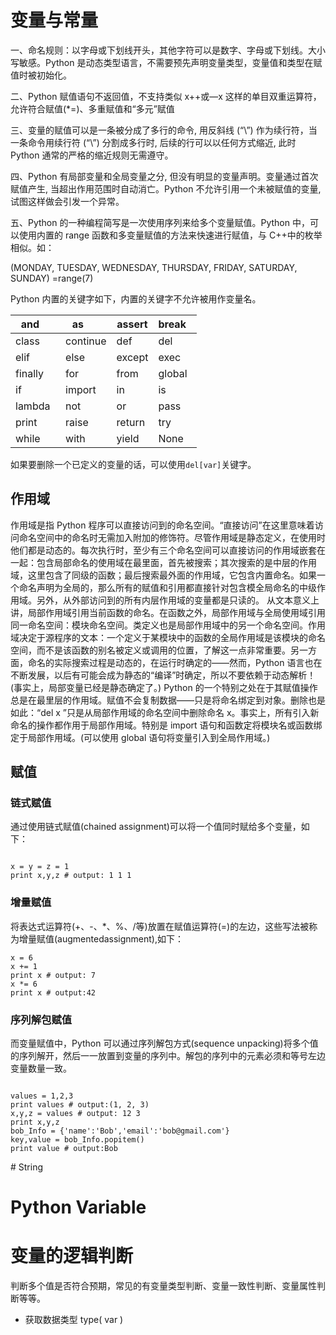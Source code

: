 # 变量与常量

一、命名规则：以字母或下划线开头，其他字符可以是数字、字母或下划线。大小写敏感。Python 是动态类型语言，不需要预先声明变量类型，变量值和类型在赋值时被初始化。

二、Python 赋值语句不返回值，不支持类似 x++或—x 这样的单目双重运算符，允许符合赋值(\*=)、多重赋值和“多元”赋值

三、变量的赋值可以是一条被分成了多行的命令, 用反斜线 (“\”) 作为续行符，当一条命令用续行符 (“\”) 分割成多行时, 后续的行可以以任何方式缩近, 此时 Python 通常的严格的缩近规则无需遵守。

四、Python 有局部变量和全局变量之分, 但没有明显的变量声明。变量通过首次赋值产生, 当超出作用范围时自动消亡。Python 不允许引用一个未被赋值的变量, 试图这样做会引发一个异常。

五、Python 的一种编程简写是一次使用序列来给多个变量赋值。Python 中，可以使用内置的 range 函数和多变量赋值的方法来快速进行赋值，与 C++中的枚举相似。如：

(MONDAY, TUESDAY, WEDNESDAY, THURSDAY, FRIDAY, SATURDAY, SUNDAY) =range(7)

Python 内置的关键字如下，内置的关键字不允许被用作变量名。

| and      | as        | assert  | break   |
| -------- | --------- | ------- | ------- |
| class    | continue  | def     | del     |
| elif     | else      | except  | exec    |
| finally  | for       | from    | global  |
| if       | import    | in      | is      |
| lambda   | not       | or      | pass    |
| print    | raise     | return  | try     |
| while    | with      | yield   | None    |

如果要删除一个已定义的变量的话，可以使用`del[var]`关键字。

## 作用域

作用域是指 Python 程序可以直接访问到的命名空间。“直接访问”在这里意味着访问命名空间中的命名时无需加入附加的修饰符。尽管作用域是静态定义，在使用时他们都是动态的。每次执行时，至少有三个命名空间可以直接访问的作用域嵌套在一起：包含局部命名的使用域在最里面，首先被搜索；其次搜索的是中层的作用域，这里包含了同级的函数；最后搜索最外面的作用域，它包含内置命名。如果一个命名声明为全局的，那么所有的赋值和引用都直接针对包含模全局命名的中级作用域。另外，从外部访问到的所有内层作用域的变量都是只读的。
从文本意义上讲，局部作用域引用当前函数的命名。在函数之外，局部作用域与全局使用域引用同一命名空间：模块命名空间。类定义也是局部作用域中的另一个命名空间。作用域决定于源程序的文本：一个定义于某模块中的函数的全局作用域是该模块的命名空间，而不是该函数的别名被定义或调用的位置，了解这一点非常重要。另一方面，命名的实际搜索过程是动态的，在运行时确定的——然而，Python 语言也在不断发展，以后有可能会成为静态的“编译”时确定，所以不要依赖于动态解析！(事实上，局部变量已经是静态确定了。)
Python 的一个特别之处在于其赋值操作总是在最里层的作用域。赋值不会复制数据——只是将命名绑定到对象。删除也是如此：“del x ”只是从局部作用域的命名空间中删除命名 x。事实上，所有引入新命名的操作都作用于局部作用域。特别是 import 语句和函数定将模块名或函数绑定于局部作用域。(可以使用 global 语句将变量引入到全局作用域。)

## 赋值

### 链式赋值

通过使用链式赋值(chained assignment)可以将一个值同时赋给多个变量，如下：

```

x = y = z = 1
print x,y,z # output: 1 1 1
```

### 增量赋值

将表达式运算符(+、-、\*、%、/等)放置在赋值运算符(=)的左边，这些写法被称为增量赋值(augmentedassignment),如下：

```
x = 6 
x += 1 
print x # output: 7
x *= 6
print x # output:42
```

### 序列解包赋值

而变量赋值中，Python 可以通过序列解包方式(sequence unpacking)将多个值的序列解开，然后一一放置到变量的序列中。解包的序列中的元素必须和等号左边变量数量一致。

```

values = 1,2,3
print values # output:(1, 2, 3)
x,y,z = values # output: 12 3
print x,y,z
bob_Info = {'name':'Bob','email':'bob@gmail.com'}
key,value = bob_Info.popitem()
print value # output:Bob
```

# String

# Python Variable

# 变量的逻辑判断

判断多个值是否符合预期，常见的有变量类型判断、变量一致性判断、变量属性判断等等。

- 获取数据类型 type( var )
